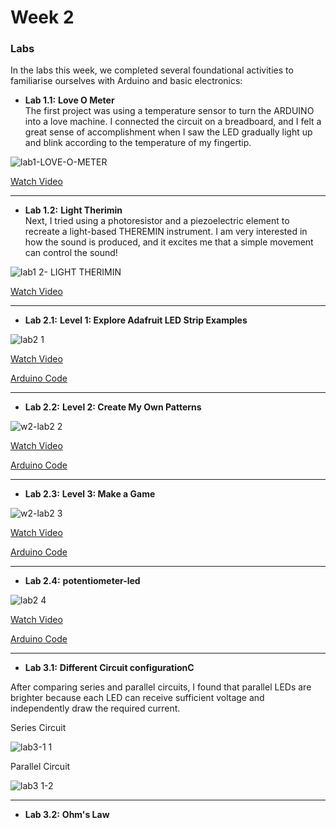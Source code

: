 # Week 2

### Labs

In the labs this week, we completed several foundational activities to familiarise ourselves with Arduino and basic electronics:

- **Lab 1.1:** **Love O Meter**  
  The first project was using a temperature sensor to turn the ARDUINO into a love machine. I connected the circuit on a breadboard, and I felt a great sense of accomplishment when I saw the LED gradually light up and blink according to the temperature of my fingertip.

![lab1-LOVE-O-METER](https://github.com/user-attachments/assets/c08d5531-5038-4e63-89cc-a90af4c36dea)

[Watch Video](link_to_video_1)


---

- **Lab 1.2:** **Light Therimin**  
 Next, I tried using a photoresistor and a piezoelectric element to recreate a light-based THEREMIN instrument. I am very interested in how the sound is produced, and it excites me that a simple movement can control the sound!
 
![lab1 2- LIGHT THERIMIN](https://github.com/user-attachments/assets/e1d9dc77-7239-4f2e-94f0-beba3a06509b)

[Watch Video](link_to_video_1)

---

- **Lab 2.1:** **Level 1: Explore Adafruit LED Strip Examples**
  
![lab2 1](https://github.com/user-attachments/assets/bf15324a-1655-4928-9c40-3a960d1b80ad)

[Watch Video](Videos/week2-lab2.1.mp4)

[Arduino Code](Code/week2-lab2.1.ino)

---

- **Lab 2.2:** **Level 2: Create My Own Patterns**

![w2-lab2 2](https://github.com/user-attachments/assets/d1eacd1b-65b9-4bd0-99aa-4b0d6a126039)

[Watch Video](Videos/w2-lab2.2.MOV)

[Arduino Code](Code/W2_lab2.2.ino)

---

- **Lab 2.3:** **Level 3: Make a Game**
  
![w2-lab2 3](https://github.com/user-attachments/assets/a3977654-a804-4368-83a0-9f32a86ef8d2)

[Watch Video](Videos/w2-lab2.3.MOV)

[Arduino Code](Code/week2-2.3.ino)

---

- **Lab 2.4:** **potentiometer-led**

![lab2 4](https://github.com/user-attachments/assets/f7db6bfb-80e2-4c14-b6c0-bab2283a248d)

[Watch Video](link_to_video_1)

[Arduino Code](Code/Potentiometer-led.ino)

---

- **Lab 3.1:** **Different Circuit configurationC**

After comparing series and parallel circuits, I found that parallel LEDs are brighter because each LED can receive sufficient voltage and independently draw the required current.

Series Circuit

![lab3-1 1](https://github.com/user-attachments/assets/91027cfc-3f01-45bb-a601-6e494056af82)

Parallel Circuit 

![lab3 1-2](https://github.com/user-attachments/assets/0cb6dc4f-c1d4-4f50-a8ad-70e5ae1af7f0)


---

- **Lab 3.2:** **Ohm's Law**







